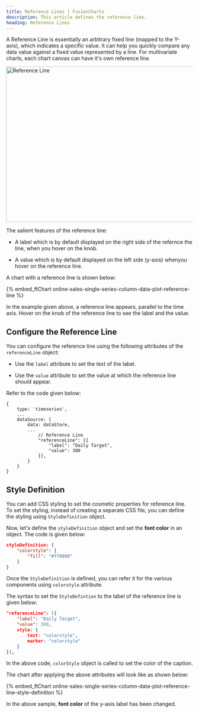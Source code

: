 ```yaml
---
title: Reference Lines | FusionCharts
description: This article defines the reference line.
heading: Reference Lines
---
```


A Reference Line is essentially an arbitrary fixed line (mapped to the Y-axis), which indicates a specific value. It can help you quickly compare any data value against a fixed value represented by a line. For multivariate charts, each chart canvas can have it's own reference line.

<img src="{% site.BASE_URL %}/images/fusiontime-component-reference-line.png" alt="Reference Line" width="700" height="420">

The salient features of the reference line:

- A label which is by default displayed on the right side of the refernce the line, when you hover on the knob.

- A value which is by default displayed on the left side (y-axis) whenyou hover on the reference line.

A chart with a reference line is shown below:

{% embed_ftChart online-sales-single-series-column-data-plot-reference-line %}

In the example given above, a reference line appears, parallel to the time axis. Hover on the knob of the reference line to see the label and the value.

## Configure the Reference Line

You can configure the reference line using the following attributes of the `referenceLine` object:

- Use the `label` attribute to set the text of the label.

- Use the `value` attribute to set the value at which the reference line should appear.

Refer to the code given below:

```
{
    type: 'timeseries',
    ...
    dataSource: {
        data: dataStore,
        ...
            // Reference Line
            "referenceLine": [{
                "label": "Daily Target",
                "value": 300
            }],
        }
    }
}
```

## Style Definition

You can add CSS styling to set the cosmetic properties for reference line. To set the styling, instead of creating a separate CSS file, you can define the styling using `StyleDefinition` object.

Now, let's define the `styleDefinition` object and set the **font color** in an object. The code is given below:

```json
styleDefinition: {
    "colorstyle": {
        "fill": "#ff0000"
    }
}
```

Once the `StyleDefinition` is defined, you can refer it for the various components using `colorstyle` attribute.

The syntax to set the `StyleDefintion` to the label of the reference line is given below:

```json
"referenceLine": [{
    "label": "Daily Target",
    "value": 300,
    style: {
        text: "colorstyle",
        marker: "colorstyle"
    }
}],
```

In the above code, `colorStyle` object is called to set the color of the caption.

The chart after applying the above attributes will look like as shown below:

{% embed_ftChart online-sales-single-series-column-data-plot-reference-line-style-definition %}

In the above sample, **font color** of the y-axis label has been changed.

